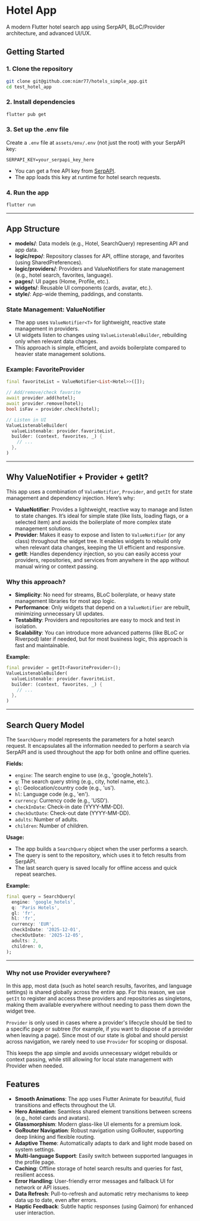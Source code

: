 # Hotel App

A modern Flutter hotel search app using SerpAPI, BLoC/Provider architecture, and advanced UI/UX.

## Getting Started

### 1. Clone the repository
```sh
git clone git@github.com:nimr77/hotels_simple_app.git
cd test_hotel_app
```

### 2. Install dependencies
```sh
flutter pub get
```

### 3. Set up the .env file
Create a `.env` file at `assets/env/.env` (not just the root) with your SerpAPI key:

```
SERPAPI_KEY=your_serpapi_key_here
```

- You can get a free API key from [SerpAPI](https://serpapi.com/).
- The app loads this key at runtime for hotel search requests.

### 4. Run the app
```sh
flutter run
```

---

## App Structure

- **models/**: Data models (e.g., Hotel, SearchQuery) representing API and app data.
- **logic/repo/**: Repository classes for API, offline storage, and favorites (using SharedPreferences).
- **logic/providers/**: Providers and ValueNotifiers for state management (e.g., hotel search, favorites, language).
- **pages/**: UI pages (Home, Profile, etc.).
- **widgets/**: Reusable UI components (cards, avatar, etc.).
- **style/**: App-wide theming, paddings, and constants.

### State Management: ValueNotifier

- The app uses `ValueNotifier<T>` for lightweight, reactive state management in providers.
- UI widgets listen to changes using `ValueListenableBuilder`, rebuilding only when relevant data changes.
- This approach is simple, efficient, and avoids boilerplate compared to heavier state management solutions.

### Example: FavoriteProvider
```dart
final favoriteList = ValueNotifier<List<Hotel>>([]);

// Add/remove/check favorite
await provider.add(hotel);
await provider.remove(hotel);
bool isFav = provider.check(hotel);

// Listen in UI
ValueListenableBuilder(
  valueListenable: provider.favoriteList,
  builder: (context, favorites, _) {
    // ...
  },
)
```
---

## Why ValueNotifier + Provider + getIt?

This app uses a combination of `ValueNotifier`, `Provider`, and `getIt` for state management and dependency injection. Here’s why:

- **ValueNotifier**: Provides a lightweight, reactive way to manage and listen to state changes. It’s ideal for simple state (like lists, loading flags, or a selected item) and avoids the boilerplate of more complex state management solutions.
- **Provider**: Makes it easy to expose and listen to `ValueNotifier` (or any class) throughout the widget tree. It enables widgets to rebuild only when relevant data changes, keeping the UI efficient and responsive.
- **getIt**: Handles dependency injection, so you can easily access your providers, repositories, and services from anywhere in the app without manual wiring or context passing.

### Why this approach?
- **Simplicity**: No need for streams, BLoC boilerplate, or heavy state management libraries for most app logic.
- **Performance**: Only widgets that depend on a `ValueNotifier` are rebuilt, minimizing unnecessary UI updates.
- **Testability**: Providers and repositories are easy to mock and test in isolation.
- **Scalability**: You can introduce more advanced patterns (like BLoC or Riverpod) later if needed, but for most business logic, this approach is fast and maintainable.

**Example:**
```dart
final provider = getIt<FavoriteProvider>();
ValueListenableBuilder(
  valueListenable: provider.favoriteList,
  builder: (context, favorites, _) {
    // ...
  },
)
```

---

## Search Query Model

The `SearchQuery` model represents the parameters for a hotel search request. It encapsulates all the information needed to perform a search via SerpAPI and is used throughout the app for both online and offline queries.

**Fields:**
- `engine`: The search engine to use (e.g., 'google_hotels').
- `q`: The search query string (e.g., city, hotel name, etc.).
- `gl`: Geolocation/country code (e.g., 'us').
- `hl`: Language code (e.g., 'en').
- `currency`: Currency code (e.g., 'USD').
- `checkInDate`: Check-in date (YYYY-MM-DD).
- `checkOutDate`: Check-out date (YYYY-MM-DD).
- `adults`: Number of adults.
- `children`: Number of children.

**Usage:**
- The app builds a `SearchQuery` object when the user performs a search.
- The query is sent to the repository, which uses it to fetch results from SerpAPI.
- The last search query is saved locally for offline access and quick repeat searches.

**Example:**
```dart
final query = SearchQuery(
  engine: 'google_hotels',
  q: 'Paris Hotels',
  gl: 'fr',
  hl: 'fr',
  currency: 'EUR',
  checkInDate: '2025-12-01',
  checkOutDate: '2025-12-05',
  adults: 2,
  children: 0,
);
```

---

### Why not use Provider everywhere?

In this app, most data (such as hotel search results, favorites, and language settings) is shared globally across the entire app. For this reason, we use `getIt` to register and access these providers and repositories as singletons, making them available everywhere without needing to pass them down the widget tree.

`Provider` is only used in cases where a provider's lifecycle should be tied to a specific page or subtree (for example, if you want to dispose of a provider when leaving a page). Since most of our state is global and should persist across navigation, we rarely need to use `Provider` for scoping or disposal.

This keeps the app simple and avoids unnecessary widget rebuilds or context passing, while still allowing for local state management with Provider when needed.

## Features

- **Smooth Animations**: The app uses Flutter Animate for beautiful, fluid transitions and effects throughout the UI.
- **Hero Animation**: Seamless shared element transitions between screens (e.g., hotel cards and avatars).
- **Glassmorphism**: Modern glass-like UI elements for a premium look.
- **GoRouter Navigation**: Robust navigation using GoRouter, supporting deep linking and flexible routing.
- **Adaptive Theme**: Automatically adapts to dark and light mode based on system settings.
- **Multi-language Support**: Easily switch between supported languages in the profile page.
- **Caching**: Offline storage of hotel search results and queries for fast, resilient access.
- **Error Handling**: User-friendly error messages and fallback UI for network or API issues.
- **Data Refresh**: Pull-to-refresh and automatic retry mechanisms to keep data up to date, even after errors.
- **Haptic Feedback**: Subtle haptic responses (using Gaimon) for enhanced user interaction.
